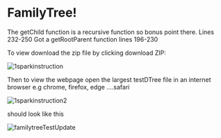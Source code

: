 # FamilyTree!

The getChild function is a recursive function so bonus point there. Lines 232-250
Got a getRootParent function lines 196-230 


To view download the zip file by clicking download ZIP:



![1sparkinstruction](https://user-images.githubusercontent.com/30859645/186664142-130ca22f-c567-474b-b592-5ed2bf83d5a4.JPG)



Then to view the webpage open the largest testDTree file in an internet browser e.g chrome, firefox, edge ....safari



![1sparkinstruction2](https://user-images.githubusercontent.com/30859645/186664374-faa0203f-4a89-45a7-841f-33e2ac772746.JPG)

should look like this


![familytreeTestUpdate](https://user-images.githubusercontent.com/30859645/186663175-4f5d7459-be4c-41ea-8ee3-e3c249c3eedc.JPG)

